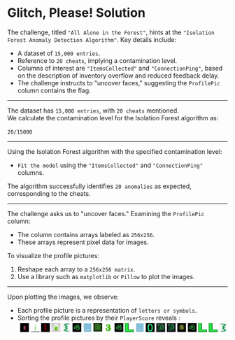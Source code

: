 # Glitch, Please! Solution

The challenge, titled `"All Alone in the Forest"`, hints at the `"Isolation Forest Anomaly Detection Algorithm"`. Key details include:  
- A dataset of `15,000 entries`.  
- Reference to `20 cheats`, implying a contamination level.  
- Columns of interest are `"ItemsCollected"` and `"ConnectionPing"`, based on the description of inventory overflow and reduced feedback delay.  
- The challenge instructs to "uncover faces," suggesting the `ProfilePic` column contains the flag.

---

The dataset has `15,000 entries`, with `20 cheats` mentioned.  
We calculate the contamination level for the Isolation Forest algorithm as:  

`20/15000`

---

Using the Isolation Forest algorithm with the specified contamination level:  
- `Fit the model` using the `"ItemsCollected"` and `"ConnectionPing"` columns.  


The algorithm successfully identifies `20 anomalies` as expected, corresponding to the cheats.

---

The challenge asks us to "uncover faces." Examining the `ProfilePic` column:  
- The column contains arrays labeled as `256x256`.  
- These arrays represent pixel data for images.  

To visualize the profile pictures:  
1. Reshape each array to a `256x256 matrix`.  
2. Use a library such as `matplotlib` or `Pillow` to plot the images.

---

Upon plotting the images, we observe:  
- Each profile picture is a representation of `letters or symbols`.  
- Sorting the profile pictures by their `PlayerScore` reveals :
![Sorted Profile Pictures](<flagimg.png>)
